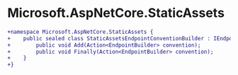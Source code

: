 # Microsoft.AspNetCore.StaticAssets

``` diff
+namespace Microsoft.AspNetCore.StaticAssets {
+    public sealed class StaticAssetsEndpointConventionBuilder : IEndpointConventionBuilder {
+        public void Add(Action<EndpointBuilder> convention);
+        public void Finally(Action<EndpointBuilder> convention);
+    }
+}
```

